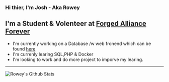 ### Hi thier, I'm Josh - Aka Rowey

## I'm a Student & Volenteer at [Forged Alliance Forever](www.faforever.com)
- I'm currently working on a Database /w web fronend which can be found [here](https://github.com/MrRowey/FAF-Tourney-Data-DB)
- I'm currenly learing SQL,PHP & Docker
- I'm looking to work and do more project to imporve my learing.

----
<img align="left" alt="Rowey's Github Stats" src="https://github-readme-stats.vercel.app/api?username=mrrowey&show_icons=true&hide_border=true">